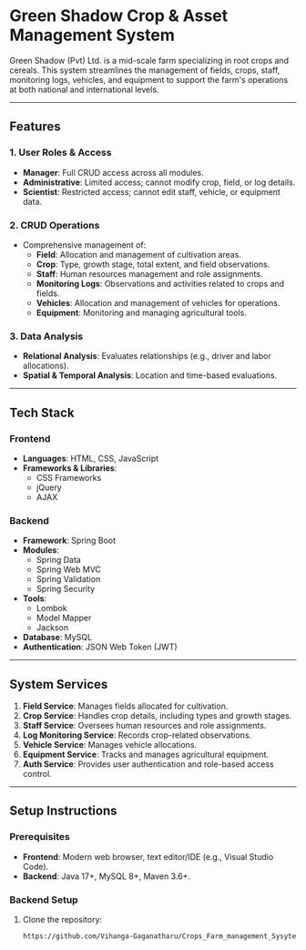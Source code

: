 # Green Shadow Crop & Asset Management System

Green Shadow (Pvt) Ltd. is a mid-scale farm specializing in root crops and cereals. This system streamlines the management of fields, crops, staff, monitoring logs, vehicles, and equipment to support the farm's operations at both national and international levels.

---

## Features
### 1. **User Roles & Access**
- **Manager**: Full CRUD access across all modules.
- **Administrative**: Limited access; cannot modify crop, field, or log details.
- **Scientist**: Restricted access; cannot edit staff, vehicle, or equipment data.

### 2. **CRUD Operations**
- Comprehensive management of:
    - **Field**: Allocation and management of cultivation areas.
    - **Crop**: Type, growth stage, total extent, and field observations.
    - **Staff**: Human resources management and role assignments.
    - **Monitoring Logs**: Observations and activities related to crops and fields.
    - **Vehicles**: Allocation and management of vehicles for operations.
    - **Equipment**: Monitoring and managing agricultural tools.

### 3. **Data Analysis**
- **Relational Analysis**: Evaluates relationships (e.g., driver and labor allocations).
- **Spatial & Temporal Analysis**: Location and time-based evaluations.

---

## Tech Stack
### Frontend
- **Languages**: HTML, CSS, JavaScript
- **Frameworks & Libraries**:
    - CSS Frameworks
    - jQuery
    - AJAX

### Backend
- **Framework**: Spring Boot
- **Modules**:
    - Spring Data
    - Spring Web MVC
    - Spring Validation
    - Spring Security
- **Tools**:
    - Lombok
    - Model Mapper
    - Jackson
- **Database**: MySQL
- **Authentication**: JSON Web Token (JWT)

---

## System Services
1. **Field Service**: Manages fields allocated for cultivation.
2. **Crop Service**: Handles crop details, including types and growth stages.
3. **Staff Service**: Oversees human resources and role assignments.
4. **Log Monitoring Service**: Records crop-related observations.
5. **Vehicle Service**: Manages vehicle allocations.
6. **Equipment Service**: Tracks and manages agricultural equipment.
7. **Auth Service**: Provides user authentication and role-based access control.

---

## Setup Instructions

### Prerequisites
- **Frontend**: Modern web browser, text editor/IDE (e.g., Visual Studio Code).
- **Backend**: Java 17+, MySQL 8+, Maven 3.6+.

### Backend Setup
1. Clone the repository:
   ```bash
   https://github.com/Vihanga-Gaganatharu/Crops_Farm_management_Sysytem_Backend.git
